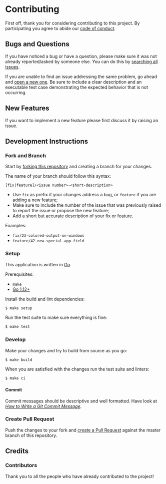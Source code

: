 # Contributing

First off, thank you for considering contributing to this project. By participating you agree to abide our [code of conduct](/CODE_OF_CONDUCT.md).

## Bugs and Questions

If you have noticed a bug or have a question, please make sure it was not already reported/asked by someone else. You can do this by [searching all issues](https://github.com/joaodrp/gelf-pretty/issues). 

If you are unable to find an issue addressing the same problem, go ahead and [open a new one](https://github.com/joaodrp/gelf-pretty/issues/new). Be sure to include a clear
  description and an executable test case demonstrating the expected behavior that is not occurring.

## New Features

If you want to implement a new feature please first discuss it by raising an issue.


## Development Instructions

### Fork and Branch

Start by [forking this repository](https://help.github.com/en/articles/fork-a-repo) and creating a branch for your changes. 

The name of your branch should follow this syntax:

```
[fix|feature]/<issue number>-<short-description>
```

- Use `fix` as prefix if your changes address a bug, or `feature` if you are adding a new feature;
- Make sure to include the number of the issue that was previously raised to report the issue or propose the new feature;
- Add a short but accurate description of your fix or feature. 

Examples:

- `fix/23-colored-output-on-windows`
- `feature/42-new-special-app-field`

### Setup

This application is written in [Go](https://golang.org/).

Prerequisites:

* `make`
* [Go 1.12+](http://golang.org/doc/install)


Install the build and lint dependencies:

``` sh
$ make setup
```

Run the test suite to make sure everything is fine:

``` sh
$ make test
```

### Develop

Make your changes and try to build from source as you go:

``` sh
$ make build
```

When you are satisfied with the changes run the test suite and linters:

``` sh
$ make ci
```

#### Commit

Commit messages should be descriptive and well formatted. Have look at *[How to Write a Git Commit Message](https://chris.beams.io/posts/git-commit/#seven-rules)*.

### Create Pull Request

Push the changes to your fork and [create a Pull Request](https://help.github.com/en/articles/creating-a-pull-request) against the
master branch of this repository.

## Credits

### Contributors

Thank you to all the people who have already contributed to the project!

